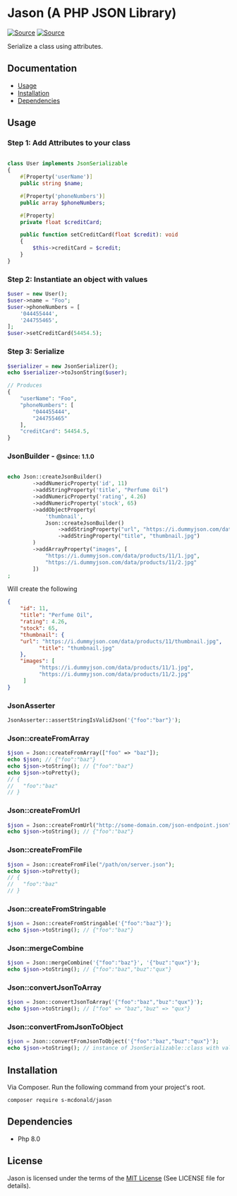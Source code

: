 # Jason (A PHP JSON Library)
[![Source](https://img.shields.io/badge/source-S_McDonald-blue.svg)](https://github.com/s-mcdonald/Jason)
[![Source](https://img.shields.io/badge/license-MIT-gold.svg)](https://github.com/s-mcdonald/Jason)

Serialize a class using attributes.

## Documentation

* [Usage](#Usage)
* [Installation](#installation)
* [Dependencies](#dependencies)

## Usage
### Step 1: Add Attributes to your class
```php

class User implements JsonSerializable
{
    #[Property('userName')]
    public string $name;

    #[Property('phoneNumbers')]
    public array $phoneNumbers;

    #[Property]
    private float $creditCard;

    public function setCreditCard(float $credit): void
    {
        $this->creditCard = $credit;
    }
}
```

### Step 2: Instantiate an object with values
```php
$user = new User();
$user->name = "Foo";
$user->phoneNumbers = [
    '044455444',
    '244755465',
];
$user->setCreditCard(54454.5);
```

### Step 3: Serialize
```php
$serializer = new JsonSerializer();
echo $serializer->toJsonString($user);

// Produces
{
    "userName": "Foo",
    "phoneNumbers": [
        "044455444",
        "244755465"
    ],
    "creditCard": 54454.5,
}
```


### JsonBuilder - <small>@since: 1.1.0</small>

```php

echo Json::createJsonBuilder()
        ->addNumericProperty('id', 11)
        ->addStringProperty('title', "Perfume Oil")
        ->addNumericProperty('rating', 4.26)
        ->addNumericProperty('stock', 65)
        ->addObjectProperty(
            'thumbnail',
            Json::createJsonBuilder()
                ->addStringProperty("url", "https://i.dummyjson.com/data/products/11/thumbnail.jpg")
                ->addStringProperty("title", "thumbnail.jpg")
        )
        ->addArrayProperty("images", [
            "https://i.dummyjson.com/data/products/11/1.jpg",
            "https://i.dummyjson.com/data/products/11/2.jpg"
        ])
;
```
Will create the following

```json
{
    "id": 11,
    "title": "Perfume Oil",
    "rating": 4.26,
    "stock": 65,
    "thumbnail": {
    "url": "https://i.dummyjson.com/data/products/11/thumbnail.jpg",
          "title": "thumbnail.jpg"
    },
    "images": [
          "https://i.dummyjson.com/data/products/11/1.jpg",
          "https://i.dummyjson.com/data/products/11/2.jpg"
     ]
}
```

### JsonAsserter

```php
JsonAsserter::assertStringIsValidJson('{"foo":"bar"}');
```


### Json::createFromArray

```php
$json = Json::createFromArray(["foo" => "baz"]);
echo $json; // {"foo":"baz"}
echo $json->toString(); // {"foo":"baz"}
echo $json->toPretty(); 
// {
//   "foo":"baz"
// }
```

### Json::createFromUrl

```php
$json = Json::createFromUrl("http://some-domain.com/json-endpoint.json");
echo $json->toString(); // {"foo":"baz"}
```

### Json::createFromFile

```php
$json = Json::createFromFile("/path/on/server.json");
echo $json->toPretty(); 
// {
//   "foo":"baz"
// }
```


### Json::createFromStringable

```php
$json = Json::createFromStringable('{"foo":"baz"}');
echo $json->toString(); // {"foo":"baz"}
```



### Json::mergeCombine

```php
$json = Json::mergeCombine('{"foo":"baz"}', '{"buz":"qux"}');
echo $json->toString(); // {"foo":"baz","buz":"qux"}
```


### Json::convertJsonToArray

```php
$json = Json::convertJsonToArray('{"foo":"baz","buz":"qux"}');
echo $json->toString(); // ["foo" => "baz","buz" => "qux"}
```


### Json::convertFromJsonToObject

```php
$json = Json::convertFromJsonToObject('{"foo":"baz","buz":"qux"}');
echo $json->toString(); // instance of JsonSerializable::class with values
```

<a name="installation"></a>
## Installation

Via Composer. Run the following command from your project's root.

```
composer require s-mcdonald/jason
```

<a name="dependencies"></a>
## Dependencies

*  Php 8.0

## License

Jason is licensed under the terms of the [MIT License](http://opensource.org/licenses/MIT)
(See LICENSE file for details).
